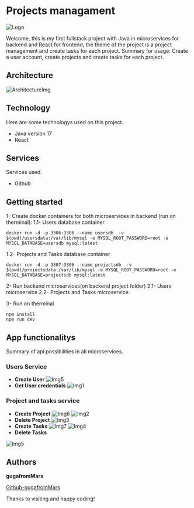 # Projects managament

![Logo](https://github.com/gugafromMARS/fullstack-project/assets/116969206/ec7a4a4b-179b-4719-9ee0-be227c78a0ed)

Welcome, this is my first fullstack project with Java in microservices for backend and React for frontend, the theme of the project is a project management and create tasks for each project.
Summary for usage:
Create a user account, create projects and create tasks for each project.

## Architecture

![ArchitectureImg](https://github.com/gugafromMARS/FoodProject-Rabbitmq/assets/116969206/e151066a-873d-4eec-927a-04e5afeb08f8)


## Technology

Here are some technologys used on this project.

* Java version 17
* React

## Services

Services used.

* Github
  
## Getting started

1- Create docker containers for both microservices in backend (run on therminal):
1.1- Users database container
```shell script
docker run -d -p 3306:3306 --name usersdb  -v $(pwd)/usersdata:/var/lib/mysql -e MYSQL_ROOT_PASSWORD=root -e MYSQL_DATABASE=usersdb mysql:latest
```
1.2- Projects and Tasks database container
```shell script
docker run -d -p 3307:3306 --name projectsdb  -v $(pwd)/projectsdata:/var/lib/mysql -e MYSQL_ROOT_PASSWORD=root -e MYSQL_DATABASE=projectsdb mysql:latest
```
2- Run backend microservices(on backend project folder)
2.1- Users microservice
2.2- Projects and Tasks microservice

3- Run on therminal
```shell script
npm install
npm run dev
```


## App functionalitys

Summary of api possibilities in all microservices.

### Users Service
* **Create User**
![Img5](https://github.com/gugafromMARS/fullstack-project/assets/116969206/9a62a6d3-712f-4b08-864c-8c6cdc7ed226)
* **Get User credentials**
![Img1](https://github.com/gugafromMARS/fullstack-project/assets/116969206/f23c0bae-36a6-4901-8d8f-e3a40a78db93)

### Project and tasks service
* **Create Project**
  ![Img6](https://github.com/gugafromMARS/fullstack-project/assets/116969206/4beb3973-02c3-45f9-9a61-21fd160b659d)
  ![Img2](https://github.com/gugafromMARS/fullstack-project/assets/116969206/096056a0-4f62-4b02-a98b-689b9d263c88)
* **Delete Project**
  ![Img3](https://github.com/gugafromMARS/fullstack-project/assets/116969206/6927c2e9-5066-48e3-9d46-f110ddabf2eb)
* **Create Tasks**
  ![Img7](https://github.com/gugafromMARS/fullstack-project/assets/116969206/79f4ef96-bbed-4ca2-8f35-d7f1b6d3c78b)
  ![Img4](https://github.com/gugafromMARS/fullstack-project/assets/116969206/8a63ad26-8d9e-4716-a651-1bd37c8cc9c9)
* **Delete Tasks**

![Img5](https://github.com/gugafromMARS/fullstack-project/assets/116969206/ec5788c1-5d04-4a1f-89f1-3b6263e3d8fb)


## Authors

**gugafromMars**

[Github-gugafromMars](https://github.com/gugafromMARS)

Thanks to visiting and happy coding!
